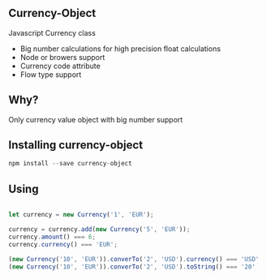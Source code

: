## Currency-Object
Javascript Currency class

* Big number calculations for high precision float calculations
* Node or browers support
* Currency code attribute
* Flow type support

## Why?
Only currency value object with big number support

## Installing currency-object
```js
npm install --save currency-object
```

## Using
```js

let currency = new Currency('1', 'EUR');

currency = currency.add(new Currency('5', 'EUR'));
currency.amount() === 6;
currency.currency() === 'EUR';

(new Currency('10', 'EUR')).converTo('2', 'USD').currency() === 'USD'
(new Currency('10', 'EUR')).converTo('2', 'USD').toString() === '20'
```




